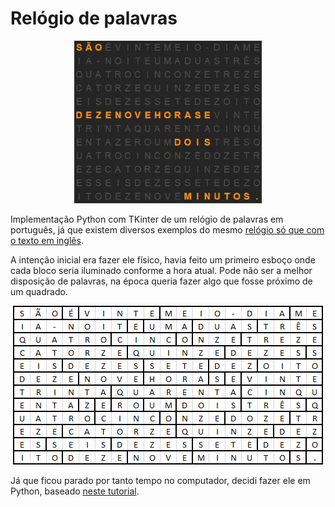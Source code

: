 # Relógio de palavras

<p align="center">
<img src="ReadmeFiles/clock.gif" class="img-responsive" alt="GIF Relógio" width="300px">
</p>

Implementação Python com TKinter de um relógio de palavras em português, já que existem diversos exemplos do mesmo
[relógio só que com o texto em inglês](https://www.google.com/search?tbm=isch&q=wordclock).

A intenção inicial era fazer ele físico, havia feito um primeiro esboço onde cada bloco seria iluminado conforme a hora
atual. Pode não ser a melhor disposição de palavras, na época queria fazer algo que fosse próximo de um quadrado.

<p align="center">
<img src="ReadmeFiles/esboco.png" class="img-responsive" alt="Esboço inicial" width="496px">
</p>

Já que ficou parado por tanto tempo no computador, decidi fazer ele em Python,
baseado [neste tutorial](https://www.hashbangcode.com/article/creating-word-clock-python-and-tkinter).